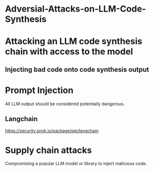 # Adversial-Attacks-on-LLM-Code-Synthesis

# Attacking an LLM code synthesis chain with access to the model
## Injecting bad code onto code synthesis output

# Prompt Injection
All LLM output should be considered potentially dangerous.
## Langchain
https://security.snyk.io/package/pip/langchain

# Supply chain attacks
Compromising a popular LLM model or library to inject malicious code.
